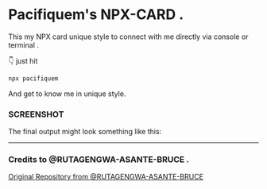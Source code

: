 # Pacifiquem's NPX-CARD .

This my NPX card unique style to connect with me directly via console or terminal .

👇 just hit 
```bash
npx pacifiquem
```
And get to know me in unique style.

### SCREENSHOT

The final output might look something like this:


<hr/>

### Credits to @RUTAGENGWA-ASANTE-BRUCE .
<a href="https://github.com/RUTAGENGWA-ASANTE-BRUCE/npx_card">Original Repository from @RUTAGENGWA-ASANTE-BRUCE</a>